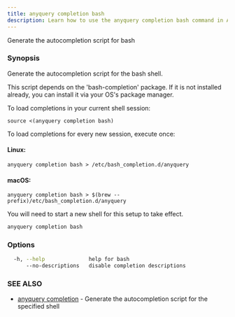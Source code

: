 ```yaml
---
title: anyquery completion bash
description: Learn how to use the anyquery completion bash command in Anyquery.
---
```


Generate the autocompletion script for bash

### Synopsis

Generate the autocompletion script for the bash shell.

This script depends on the 'bash-completion' package.
If it is not installed already, you can install it via your OS's package manager.

To load completions in your current shell session:

	source <(anyquery completion bash)

To load completions for every new session, execute once:

#### Linux:

	anyquery completion bash > /etc/bash_completion.d/anyquery

#### macOS:

	anyquery completion bash > $(brew --prefix)/etc/bash_completion.d/anyquery

You will need to start a new shell for this setup to take effect.


```bash
anyquery completion bash
```

### Options

```bash
  -h, --help              help for bash
      --no-descriptions   disable completion descriptions
```

### SEE ALSO

* [anyquery completion](../anyquery_completion)	 - Generate the autocompletion script for the specified shell
